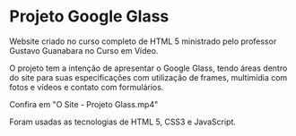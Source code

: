 # Projeto Google Glass
 Website criado no curso completo de HTML 5 ministrado pelo professor Gustavo Guanabara no Curso em Vídeo.

 O projeto tem a intenção de apresentar o Google Glass, tendo áreas dentro do site para suas especificações com utilização de frames, multimídia com fotos e vídeos e contato com formulários.
 
 Confira em "O Site - Projeto Glass.mp4"
 
 Foram usadas as tecnologias de HTML 5, CSS3 e JavaScript.
